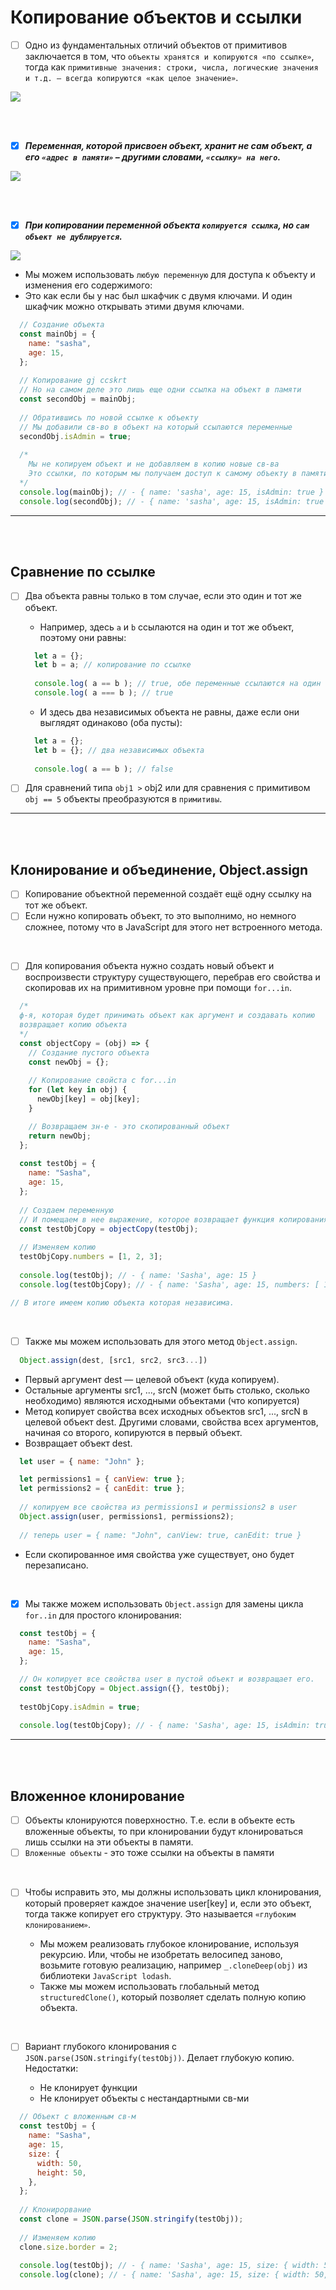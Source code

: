 # Копирование объектов и ссылки

- [ ] Одно из фундаментальных отличий объектов от примитивов заключается в том, что `объекты хранятся и копируются «по ссылке»`, тогда как `примитивные значения: строки, числа, логические значения и т.д. – всегда копируются «как целое значение»`.

![](https://github.com/acidshotgun/learn-js-vanilla/blob/master/LearnJS_4/4.2%20%D0%9A%D0%BE%D0%BF%D0%B8%D1%80%D0%BE%D0%B2%D0%B0%D0%BD%D0%B8%D0%B5%20%D0%BE%D0%B1%D1%8A%D0%B5%D0%BA%D1%82%D0%BE%D0%B2%20%D0%B8%20%D1%81%D1%81%D1%8B%D0%BB%D0%BA%D0%B8/img/obj1.jpg)

<br>
<br>

- [x] ***Переменная, которой присвоен объект, хранит не сам объект, а его `«адрес в памяти»` – другими словами, `«ссылку» на него`.***

![](https://github.com/acidshotgun/learn-js-vanilla/blob/master/LearnJS_4/4.2%20%D0%9A%D0%BE%D0%BF%D0%B8%D1%80%D0%BE%D0%B2%D0%B0%D0%BD%D0%B8%D0%B5%20%D0%BE%D0%B1%D1%8A%D0%B5%D0%BA%D1%82%D0%BE%D0%B2%20%D0%B8%20%D1%81%D1%81%D1%8B%D0%BB%D0%BA%D0%B8/img/obj2.jpg)

<br>
<br>

- [x] ***При копировании переменной объекта `копируется ссылка`, но `сам объект не дублируется`.***

![](https://github.com/acidshotgun/learn-js-vanilla/blob/master/LearnJS_4/4.2%20%D0%9A%D0%BE%D0%BF%D0%B8%D1%80%D0%BE%D0%B2%D0%B0%D0%BD%D0%B8%D0%B5%20%D0%BE%D0%B1%D1%8A%D0%B5%D0%BA%D1%82%D0%BE%D0%B2%20%D0%B8%20%D1%81%D1%81%D1%8B%D0%BB%D0%BA%D0%B8/img/obj3.jpg)

  + Мы можем использовать `любую переменную` для доступа к объекту и изменения его содержимого:
  + Это как если бы у нас был шкафчик с двумя ключами. И один шкафчик можно открывать этими двумя ключами.

```javascript
  // Создание объекта
  const mainObj = {
    name: "sasha",
    age: 15,
  };
  
  // Копирование gj ccskrt
  // Но на самом деле это лишь еще одни ссылка на объект в памяти
  const secondObj = mainObj;
  
  // Обратившись по новой ссылке к объекту
  // Мы добавили св-во в объект на который ссылаются переменные
  secondObj.isAdmin = true;
  
  /* 
    Мы не копируем объект и не добавляем в копию новые св-ва
    Это ссылки, по которым мы получаем доступ к самому объекту в памяти
  */
  console.log(mainObj); // - { name: 'sasha', age: 15, isAdmin: true }
  console.log(secondObj); // - { name: 'sasha', age: 15, isAdmin: true }

```

<hr>
<br>
<br>

<h2>Сравнение по ссылке</h2>

- [ ] Два объекта равны только в том случае, если это один и тот же объект.

  + Например, здесь `a` и `b` ссылаются на один и тот же объект, поэтому они равны:
     
  ```javascript
    let a = {};
    let b = a; // копирование по ссылке
    
    console.log( a == b ); // true, обе переменные ссылаются на один и тот же объект
    console.log( a === b ); // true
  ```

  + И здесь два независимых объекта не равны, даже если они выглядят одинаково (оба пусты):
     
  ```javascript
    let a = {};
    let b = {}; // два независимых объекта
    
    console.log( a == b ); // false
  ```

- [ ] Для сравнений типа `obj1 >` obj2 или для сравнения с примитивом `obj == 5` объекты преобразуются в `примитивы`.

<hr>
<br>
<br>

<h2>Клонирование и объединение, Object.assign</h2>

- [ ] Копирование объектной переменной создаёт ещё одну ссылку на тот же объект.
- [ ] Если нужно копировать объект, то это выполнимо, но немного сложнее, потому что в JavaScript для этого нет встроенного метода.

<br>

- [ ] Для копирования объекта нужно создать новый объект и воспроизвести структуру существующего, перебрав его свойства и скопировав их на примитивном уровне при помощи `for...in`.

```javascript
  /*
  ф-я, которая будет принимать объект как аргумент и создавать копию
  возвращает копию объекта
  */
  const objectCopy = (obj) => {
    // Создание пустого объекта
    const newObj = {};
  
    // Копирование свойста с for...in
    for (let key in obj) {
      newObj[key] = obj[key];
    }

    // Возвращаем зн-е - это скопированный объект
    return newObj;
  };
  
  const testObj = {
    name: "Sasha",
    age: 15,
  };
  
  // Создаем переменную
  // И помещаем в нее выражение, которое возвращает функция копирования
  const testObjCopy = objectCopy(testObj);
  
  // Изменяем копию
  testObjCopy.numbers = [1, 2, 3];
  
  console.log(testObj); // - { name: 'Sasha', age: 15 }
  console.log(testObjCopy); // - { name: 'Sasha', age: 15, numbers: [ 1, 2, 3 ] }

// В итоге имеем копию объекта которая независима.
```

<br>

- [ ] Также мы можем использовать для этого метод `Object.assign`.

```javascript
  Object.assign(dest, [src1, src2, src3...])
```

  + Первый аргумент dest — целевой объект (куда копируем).
  + Остальные аргументы src1, ..., srcN (может быть столько, сколько необходимо) являются исходными объектами (что копируется)
  + Метод копирует свойства всех исходных объектов src1, ..., srcN в целевой объект dest. Другими словами, свойства всех аргументов, начиная со второго, копируются в первый объект.
  + Возвращает объект dest.

```javascript
  let user = { name: "John" };

  let permissions1 = { canView: true };
  let permissions2 = { canEdit: true };
  
  // копируем все свойства из permissions1 и permissions2 в user
  Object.assign(user, permissions1, permissions2);
  
  // теперь user = { name: "John", canView: true, canEdit: true }
```

  + Если скопированное имя свойства уже существует, оно будет перезаписано.

<br>

- [x] Мы также можем использовать `Object.assign` для замены цикла `for..in` для простого клонирования:

```javascript
  const testObj = {
    name: "Sasha",
    age: 15,
  };

  // Он копирует все свойства user в пустой объект и возвращает его.
  const testObjCopy = Object.assign({}, testObj);
  
  testObjCopy.isAdmin = true;
  
  console.log(testObjCopy); // - { name: 'Sasha', age: 15, isAdmin: true }

```

<hr>
<br>
<br>

<h2>Вложенное клонирование</h2>

- [ ] Объекты клонируются поверхностно. Т.е. если в объекте есть вложенные объекты, то при клонировании будут клонироваться лишь ссылки на эти объекты в памяти.
- [ ] `Вложенные объекты` - это тоже ссылки на объекты в памяти
      
<br>

- [ ] Чтобы исправить это, мы должны использовать цикл клонирования, который проверяет каждое значение user[key] и, если это объект, тогда также копирует его структуру. Это называется `«глубоким клонированием»`.

  + Мы можем реализовать глубокое клонирование, используя рекурсию. Или, чтобы не изобретать велосипед заново, возьмите готовую реализацию, например `_.cloneDeep(obj)` из библиотеки `JavaScript lodash`.
  + Также мы можем использовать глобальный метод `structuredClone()`, который позволяет сделать полную копию объекта.
     
<br>

- [ ] Вариант глубокого клонирования с `JSON.parse(JSON.stringify(testObj))`. Делает глубокую копию. Недостатки:

    + Не клонирует функции
    + Не клонирует объекты с нестандартными св-ми

```javascript
  // Объект с вложенным св-м
  const testObj = {
    name: "Sasha",
    age: 15,
    size: {
      width: 50,
      height: 50,
    },
  };
  
  // Клонирорвание
  const clone = JSON.parse(JSON.stringify(testObj));
  
  // Изменяем копию
  clone.size.border = 2;
  
  console.log(testObj); // - { name: 'Sasha', age: 15, size: { width: 50, height: 50 } }
  console.log(clone); // - { name: 'Sasha', age: 15, size: { width: 50, height: 50, border: 2 } }
```
